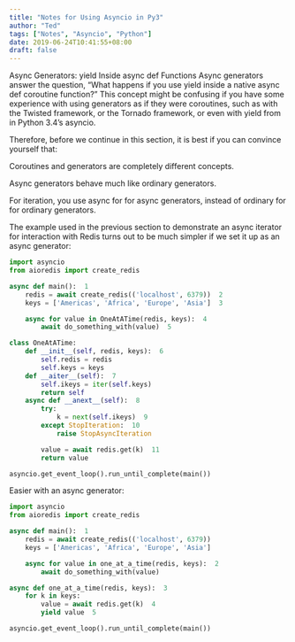 ```yaml
---
title: "Notes for Using Asyncio in Py3"
author: "Ted"
tags: ["Notes", "Asyncio", "Python"]
date: 2019-06-24T10:41:55+08:00
draft: false
---
```


Async Generators: yield Inside async def Functions
Async generators answer the question, “What happens if you use yield inside a native async def coroutine function?” This concept might be confusing if you have some experience with using generators as if they were coroutines, such as with the Twisted framework, or the Tornado framework, or even with yield from in Python 3.4’s asyncio.

Therefore, before we continue in this section, it is best if you can convince yourself that:

Coroutines and generators are completely different concepts.

Async generators behave much like ordinary generators.

For iteration, you use async for for async generators, instead of ordinary for for ordinary generators.

The example used in the previous section to demonstrate an async iterator for interaction with Redis turns out to be much simpler if we set it up as an async generator:

<!--more-->



```python
import asyncio
from aioredis import create_redis

async def main():  1
    redis = await create_redis(('localhost', 6379))  2
    keys = ['Americas', 'Africa', 'Europe', 'Asia']  3

    async for value in OneAtATime(redis, keys):  4
        await do_something_with(value)  5

class OneAtATime:
    def __init__(self, redis, keys):  6
        self.redis = redis
        self.keys = keys
    def __aiter__(self):  7
        self.ikeys = iter(self.keys)
        return self
    async def __anext__(self):  8
        try:
            k = next(self.ikeys)  9
        except StopIteration:  10
            raise StopAsyncIteration

        value = await redis.get(k)  11
        return value

asyncio.get_event_loop().run_until_complete(main())
```

Easier with an async generator:

```python
import asyncio
from aioredis import create_redis

async def main():  1
    redis = await create_redis(('localhost', 6379))
    keys = ['Americas', 'Africa', 'Europe', 'Asia']

    async for value in one_at_a_time(redis, keys):  2
        await do_something_with(value)

async def one_at_a_time(redis, keys):  3
    for k in keys:
        value = await redis.get(k)  4
        yield value  5

asyncio.get_event_loop().run_until_complete(main())

```

